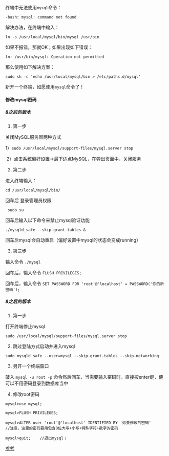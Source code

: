 终端中无法使用`mysql`命令：

```
-bash: mysql: command not found
```

解决办法，在终端中输入：

```
ln -s /usr/local/mysql/bin/mysql /usr/bin
```

如果不报错，那就OK；如果出现如下错误：

```
ln: /usr/bin/mysql: Operation not permitted
```

那么使用如下解决方案：

```
sudo sh -c 'echo /usr/local/mysql/bin > /etc/paths.d/mysql'
```

新开一个终端，如愿使用`mysql`命令了！



#### 修改mysql密码

##### 8之前的版本

1. 第一步

关闭MySQL服务器两种方式

​	1）`sudo /usr/local/mysql/support-files/mysql.server stop`

​	2）点击系统偏好设置->最下边点MySQL，在弹出页面中，关闭服务

2. 第二步

进入终端输入：

```
cd /usr/local/mysql/bin/
```

回车后 登录管理员权限

```
 sudo su
```

回车后输入以下命令来禁止mysql验证功能

```
./mysqld_safe --skip-grant-tables &
```

回车后mysql会自动重启（偏好设置中mysql的状态会变成running）

3. 第三步

输入命令 `./mysql`

回车后，输入命令 `FLUSH PRIVILEGES;`

回车后，输入命令 `SET PASSWORD FOR 'root'@'localhost' = PASSWORD('你的新密码');`

##### 8之后的版本

1. 第一步

打开终端停止mysql

```
sudo /usr/local/mysql/support-files/mysql.server stop
```

2. 跳过登陆方式启动并进入mysql

```
sudo mysqld_safe --user=mysql --skip-grant-tables --skip-networking
```

3. 另开一个终端窗口

敲入 `mysql -u root -p` 命令然后回车，当需要输入密码时，直接按enter键，便可以不用密码登录到数据库当中

4. 修改root密码

```
mysql>use mysql;

mysql>FLUSH PRIVILEGES; 

mysql>ALTER user 'root'@'localhost' IDENTIFIED BY '你要修改的密码'      //注意，这里的密码要用包含8位大写+小写+特殊字符+数字的密码

mysql>quit;    //退出mysql；
```



[参考](https://www.cnblogs.com/xingxiangyi/p/9334694.html)